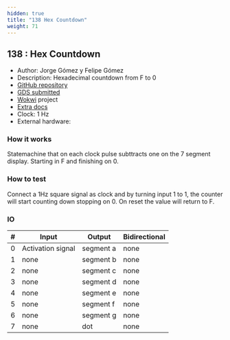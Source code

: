 ```yaml
---
hidden: true
title: "138 Hex Countdown"
weight: 71
---
```


## 138 : Hex Countdown

* Author: Jorge Gómez y Felipe Gómez
* Description: Hexadecimal countdown from F to 0
* [GitHub repository](https://github.com/fegomezmir96/Contador)
* [GDS submitted](https://github.com/fegomezmir96/Contador/actions/runs/6700092233)
* [Wokwi](https://wokwi.com/projects/380055891603379201) project
* [Extra docs]()
* Clock: 1 Hz
* External hardware: 



### How it works

Statemachine that on each clock pulse subttracts one on the 7 segment display. Starting in F and finishing on 0.


### How to test

Connect a 1Hz square signal as clock and by turning input 1 to 1, the counter will start counting down stopping on 0. On reset the value will return to F.


### IO

| # | Input        | Output       | Bidirectional      |
|---|--------------|--------------| -------------------|
| 0 | Activation signal  | segment a | none |
| 1 | none  | segment b | none |
| 2 | none  | segment c | none |
| 3 | none  | segment d | none |
| 4 | none  | segment e | none |
| 5 | none  | segment f | none |
| 6 | none  | segment g | none |
| 7 | none  | dot | none |
